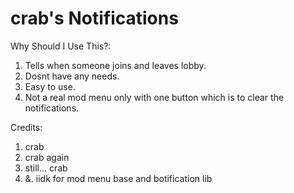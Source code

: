 # crab's Notifications 

Why Should I Use This?:

1. Tells when someone joins and leaves lobby.
2. Dosnt have any needs.
3. Easy to use.
4. Not a real mod menu only with one button which is to clear the notifications.


Credits:

1. crab
2. crab again
3. still... crab
4. &. iidk for mod menu base and botification lib
